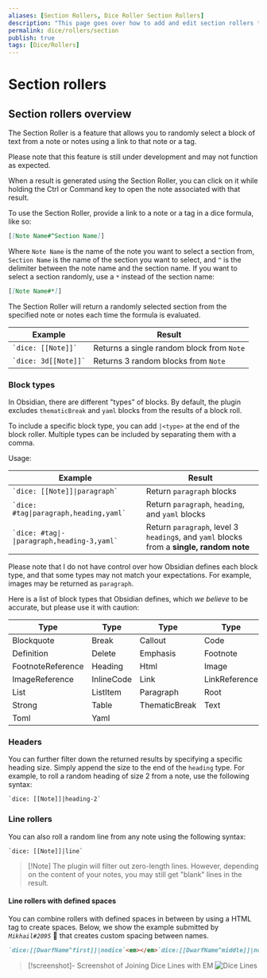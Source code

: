 ```yaml
---
aliases: [Section Rollers, Dice Roller Section Rollers]
description: "This page goes over how to add and edit section rollers to your notes."
permalink: dice/rollers/section
publish: true
tags: [Dice/Rollers]
---
```


# Section rollers

## Section rollers overview

The Section Roller is a feature that allows you to randomly select a block of text from a note or notes using a link to that note or a tag.

Please note that this feature is still under development and may not function as expected.

When a result is generated using the Section Roller, you can click on it while holding the Ctrl or Command key to open the note associated with that result.

To use the Section Roller, provide a link to a note or a tag in a dice formula, like so:

```md
[[Note Name#^Section Name]]
```

Where `Note Name` is the name of the note you want to select a section from, `Section Name` is the name of the section you want to select, and `^` is the delimiter between the note name and the section name. If you want to select a section randomly, use a `*` instead of the section name:

```md
[[Note Name#*]]
```

The Section Roller will return a randomly selected section from the specified note or notes each time the formula is evaluated.

| Example | Result |
| --- | --- |
| `` `dice: [[Note]]` `` | Returns a single random block from `Note` |
| `` `dice: 3d[[Note]]` `` | Returns 3 random blocks from `Note` |

### Block types

In Obsidian, there are different "types" of blocks. By default, the plugin excludes `thematicBreak` and `yaml` blocks from the results of a block roll.

To include a specific block type, you can add `|<type>` at the end of the block roller. Multiple types can be included by separating them with a comma.

Usage:

| Example                                         | Result                                                                                   |
| ----------------------------------------------- | ---------------------------------------------------------------------------------------- |
| `` `dice: [[Note]]\|paragraph` ``               | Return `paragraph` blocks                                                                |
| `` `dice: #tag\|paragraph,heading,yaml` ``      | Return `paragraph`, `heading`, and `yaml` blocks                                         |
| `` `dice: #tag\|-\|paragraph,heading-3,yaml` `` | Return `paragraph`, level 3 `heading`s, and `yaml` blocks from a **single, random note** |

Please note that I do not have control over how Obsidian defines each block type, and that some types may not match your expectations. For example, images may be returned as `paragraph`.

Here is a list of block types that Obsidian defines, which *we believe* to be accurate, but please use it with caution:

| Type                | Type             | Type                 | Type           |
| ------------------- | ---------------- | -------------------- | -------------- |
| Blockquote          | Break            | Callout              | Code           |
| Definition          | Delete           | Emphasis             | Footnote       |
| FootnoteReference   | Heading          | Html                 | Image          |
| ImageReference      | InlineCode       | Link                 | LinkReference  |
| List                | ListItem         | Paragraph            | Root           |
| Strong              | Table            | ThematicBreak        | Text           |
| Toml                | Yaml             |                      |                |

### Headers

You can further filter down the returned results by specifying a specific heading size. Simply append the size to the end of the `heading` type. For example, to roll a random heading of size 2 from a note, use the following syntax:

`` `dice: [[Note]]|heading-2` ``

### Line rollers

You can also roll a random line from any note using the following syntax:

`` `dice: [[Note]]|line` ``

> [!Note] The plugin will filter out zero-length lines. However, depending on the content of your notes, you may still get "blank" lines in the result.

#### Line rollers with defined spaces

You can combine rollers with defined spaces in between by using a HTML tag to create spaces. Below, we show the example submitted by *`Mikhail#2095`* 🎉 that creates custom spacing between names. 

```md
`dice:[[DwarfName^first]]|nodice`<em></em>`dice:[[DwarfName^middle]]|nodice`<em></em>`dice:[[DwarfName^last]]|nodice` `dice:[[DwarfName^first]]|nodice`<em></em>`dice:[[DwarfName^middle]]|nodice`<em></em>`dice:[[DwarfName^last]]|nodice`<em></em>son `dice:[[DwarfName^last1]]|nodice`<em></em>`dice:[[DwarfName^last2]]|nodice`, of Clan `dice:[[DwarfName^first]]|nodice`<em></em>`dice:[[DwarfName^middle]]|nodice`<em></em>`dice:[[DwarfName^last]]|nodice`
```

> [!screenshot]- Screenshot of Joining Dice Lines with EM
> ![Dice Lines](https://github.com/javalent/dice-roller/blob/main/publish/images/joining-dice-with-em.png?raw=true)